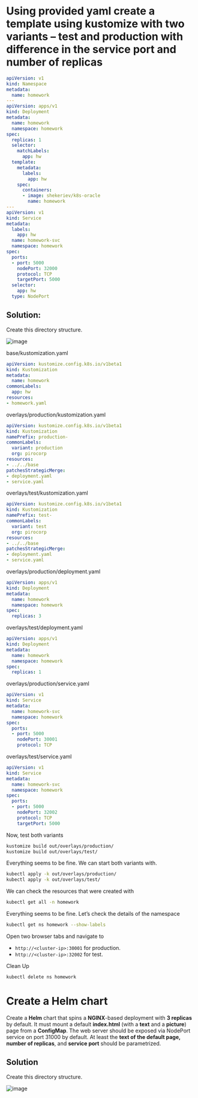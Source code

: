 # Using provided yaml create a template using **kustomize** with two variants – test and production with difference in the service port and number of replicas

```yaml
apiVersion: v1
kind: Namespace
metadata:
  name: homework
---
apiVersion: apps/v1
kind: Deployment
metadata:
  name: homework
  namespace: homework
spec:
  replicas: 1
  selector:
    matchLabels:
      app: hw
  template:
    metadata:
      labels:
        app: hw
    spec:
      containers:
      - image: shekeriev/k8s-oracle
        name: homework
---
apiVersion: v1
kind: Service
metadata:
  labels:
    app: hw
  name: homework-svc
  namespace: homework
spec:
  ports:
  - port: 5000
    nodePort: 32000
    protocol: TCP
    targetPort: 5000
  selector:
    app: hw
  type: NodePort
```

## Solution:

Create this directory structure.

![image](https://user-images.githubusercontent.com/34960418/148067138-9203fbb1-0dfa-42ec-8edf-eaf57c8de10c.png)


base/kustomization.yaml

```yaml
apiVersion: kustomize.config.k8s.io/v1beta1
kind: Kustomization
metadata:
  name: homework
commonLabels:
  app: hw
resources:
- homework.yaml
```

overlays/production/kustomization.yaml

```yaml
apiVersion: kustomize.config.k8s.io/v1beta1
kind: Kustomization
namePrefix: production-
commonLabels:
  variant: production
  org: pirocorp
resources:
- ../../base
patchesStrategicMerge:
- deployment.yaml
- service.yaml
```

overlays/test/kustomization.yaml

```yaml
apiVersion: kustomize.config.k8s.io/v1beta1
kind: Kustomization
namePrefix: test-
commonLabels:
  variant: test
  org: pirocorp
resources:
- ../../base
patchesStrategicMerge:
- deployment.yaml
- service.yaml
```

overlays/production/deployment.yaml

```yaml
apiVersion: apps/v1
kind: Deployment
metadata:
  name: homework
  namespace: homework
spec:
  replicas: 3
```

overlays/test/deployment.yaml

```yaml
apiVersion: apps/v1
kind: Deployment
metadata:
  name: homework
  namespace: homework
spec:
  replicas: 1
```

overlays/production/service.yaml

```yaml
apiVersion: v1
kind: Service
metadata:
  name: homework-svc
  namespace: homework
spec:
  ports:
  - port: 5000
    nodePort: 30001
    protocol: TCP
```


overlays/test/service.yaml

```yaml
apiVersion: v1
kind: Service
metadata:
  name: homework-svc
  namespace: homework
spec:
  ports:
  - port: 5000
    nodePort: 32002
    protocol: TCP
    targetPort: 5000
```

Now, test both variants

```bash
kustomize build out/overlays/production/
kustomize build out/overlays/test/
```

Everything seems to be fine. We can start both variants with.

```bash
kubectl apply -k out/overlays/production/
kubectl apply -k out/overlays/test/
```

We can check the resources that were created with

```bash
kubectl get all -n homework
```

Everything seems to be fine. Let’s check the details of the namespace

```bash
kubectl get ns homework --show-labels
```

Open two browser tabs and navigate to

-	```http://<cluster-ip>:30001``` for production.
-	```http://<cluster-ip>:32002``` for test.

Clean Up

```bash
kubectl delete ns homework
```


# Create a Helm chart 

Create a **Helm** chart  that spins a **NGINX**-based deployment with **3 replicas** by default. It must mount a default **index.html** (with a **text** and a **picture**) page from a **ConfigMap**. The web server should be exposed via NodePort service on port 31000 by default. At least the **text of the default page, number of replicas**, and **service port** should be parametrized.

## Solution

Create this directory structure.



![image](https://user-images.githubusercontent.com/34960418/148069783-80a078bc-1d48-4e53-9d36-dcce9b6b2b31.png)
